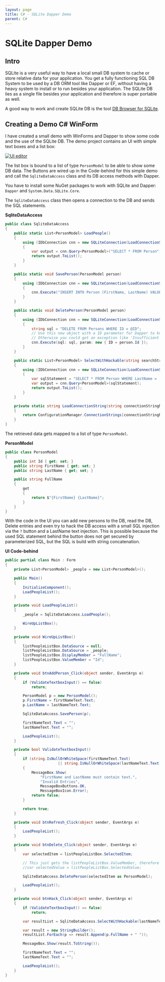 ```yaml
---
layout: page
title: C# - SQLite Dapper Demo
parent: C#
---
```


# SQLite Dapper Demo

## Intro

SQLite is a very useful way to have a local small DB system to cache or store relative data for your application. You get a fully functioning SQL DB System to be used by a DB ORM tool like Dapper or EF, without having a heavy system to install or to run besides your application. The SQLite DB lies as a single file besides your application and therefore is super portable as well.

A good way to work and create SQLite DB is the tool [DB Browser for SQLite](https://sqlitebrowser.org/).


## Creating a Demo C# WinForm

I have created a small demo with WinForms and Dapper to show some code and the use of the SQLite DB. The demo project contains an UI with simple text boxes and a list box:

[![UI editor](/assets/images/articles/sqlite-dapper-demo/ui-editor.png)](/assets/images/articles/sqlite-dapper-demo/ui-editor.png)

The list box is bound to a list of type `PersonModel` to be able to show some DB data. The Buttons are wired up in the Code-behind for this simple demo and call the `SqliteDataAccess` class and its DB access methods with Dapper.

You have to install some NuGet packages to work with SQLite and Dapper: `Dapper` and `System.Data.SQLite.Core`.

The `SqliteDataAccess` class then opens a connection to the DB and sends the SQL statements.

**SqliteDataAccess**

```csharp
public class SqliteDataAccess
{
    public static List<PersonModel> LoadPeople()
    {
        using (IDbConnection cnn = new SQLiteConnection(LoadConnectionString()))
        {
            var output = cnn.Query<PersonModel>("SELECT * FROM Person", new DynamicParameters());
            return output.ToList();
        }
    }

    public static void SavePerson(PersonModel person)
    {
        using (IDbConnection cnn = new SQLiteConnection(LoadConnectionString()))
        {
            cnn.Execute("INSERT INTO Person (FirstName, LastName) VALUES (@FirstName, @LastName)", person);
        }
    }

    public static void DeletePerson(PersonModel person)
    {
        using (IDbConnection cnn = new SQLiteConnection(LoadConnectionString()))
        {
            string sql = "DELETE FROM Persons WHERE ID = @ID";
            // Use this new object with a ID parameter for Dapper to know wich data to refer to for deleting
            // Otherwise you could get an exception like 'Insufficient parameters supplied to the command'
            cnn.Execute(sql: sql, param: new { ID = person.Id });
        }
    }

    public static List<PersonModel> SelectWithHackable(string searchString)
    {
        using (IDbConnection cnn = new SQLiteConnection(LoadConnectionString()))
        {
            var sqlStatement = "SELECT * FROM Person WHERE LastName = '" + searchString + "';";
            var output = cnn.Query<PersonModel>(sqlStatement);
            return output.ToList();
        }
    }

    private static string LoadConnectionString(string connectionStringName = "Default")
    {
        return ConfigurationManager.ConnectionStrings[connectionStringName].ConnectionString;
    }
}
``` 

The retrieved data gets mapped to a list of type `PersonModel`.

**PersonModel**

```csharp
public class PersonModel
{
    public int Id { get; set; }
    public string FirstName { get; set; }
    public string LastName { get; set; }

    public string FullName
    {
        get
        {
            return $"{FirstName} {LastName}";
        }
    }
}
``` 

With the code in the UI you can add new persons to the DB, read the DB, Delete entries and even try to hack the DB access with a small SQL injection via the `?` button and a LastName text injection. This is possible because the used SQL statement behind the button does not get secured by parameterized SQL, but the SQL is build with string concatenation.

**UI Code-behind**

```csharp
public partial class Main : Form
{
    private List<PersonModel> _people = new List<PersonModel>();

    public Main()
    {
        InitializeComponent();
        LoadPeopleList();
    }

    private void LoadPeopleList()
    {
        _people = SqliteDataAccess.LoadPeople();

        WireUpListBox();
    }

    private void WireUpListBox()
    {
        listPeopleListBox.DataSource = null;
        listPeopleListBox.DataSource = _people;
        listPeopleListBox.DisplayMember = "FullName";
        listPeopleListBox.ValueMember = "Id";
    }

    private void btnAddPerson_Click(object sender, EventArgs e)
    {
        if (ValidateTextboxInput() == false)
            return;

        PersonModel p = new PersonModel();
        p.FirstName = firstNameText.Text;
        p.LastName = lastNameText.Text;

        SqliteDataAccess.SavePerson(p);

        firstNameText.Text = "";
        lastNameText.Text = "";

        LoadPeopleList();
    }

    private bool ValidateTextboxInput()
    {
        if (string.IsNullOrWhiteSpace(firstNameText.Text)
                        || string.IsNullOrWhiteSpace(lastNameText.Text))
        {
            MessageBox.Show(
                "FirstName and LastName must contain text.",
                "Invalid Entries",
                MessageBoxButtons.OK,
                MessageBoxIcon.Error);
            return false;
        }

        return true;
    }

    private void btnRefresh_Click(object sender, EventArgs e)
    {
        LoadPeopleList();
    }

    private void btnDelete_Click(object sender, EventArgs e)
    {
        var selectedItem = listPeopleListBox.SelectedItem;

        // This just gets the listPeopleListBox.ValueMember, therefore the Id value
        //var selectedValue = listPeopleListBox.SelectedValue;

        SqliteDataAccess.DeletePerson(selectedItem as PersonModel);

        LoadPeopleList();
    }

    private void btnHack_Click(object sender, EventArgs e)
    {
        if (ValidateTextboxInput() == false)
            return;

        var resultList = SqliteDataAccess.SelectWithHackable(lastNameText.Text);

        var result = new StringBuilder();
        resultList.ForEach(p => result.Append(p.FullName + " "));

        MessageBox.Show(result.ToString());

        firstNameText.Text = "";
        lastNameText.Text = "";

        LoadPeopleList();
    }
}
``` 
